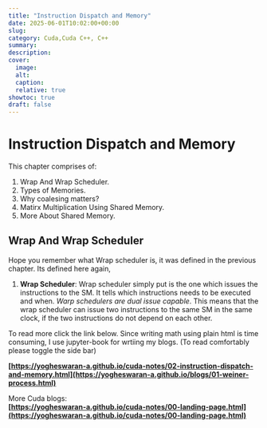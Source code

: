 ```yaml
---
title: "Instruction Dispatch and Memory"
date: 2025-06-01T10:02:00+00:00
slug: 
category: Cuda,Cuda C++, C++
summary:
description:
cover:
  image: 
  alt:
  caption:
  relative: true
showtoc: true
draft: false
---
```

# Instruction Dispatch and Memory

This chapter comprises of: 

1) Wrap And Wrap Scheduler.
2) Types of Memories.
3) Why coalesing matters?
4) Matirx Multiplication Using Shared Memory.
5) More About Shared Memory.

## Wrap And Wrap Scheduler
Hope you remember what Wrap scheduler is, it was defined in the previous chapter. Its defined here again,
1) **Wrap Scheduler**: Wrap scheduler simply put is the one which issues the instructions to the SM. It tells which instructions needs to be executed and when. *Warp schedulers are dual issue capable*. This means that the wrap scheduler can issue two instructions to the same SM in the same clock, if the two instructions do not depend on each other.

To read more click the link below. Since writing math using plain html is time consuming, I use jupyter-book for wrtiing my blogs.
(To read comfortably please toggle the side  bar)      

**[https://yogheswaran-a.github.io/cuda-notes/02-instruction-dispatch-and-memory.html](https://yogheswaran-a.github.io/blogs/01-weiner-process.html)** 

More Cuda blogs:   
**[https://yogheswaran-a.github.io/cuda-notes/00-landing-page.html](https://yogheswaran-a.github.io/cuda-notes/00-landing-page.html)**